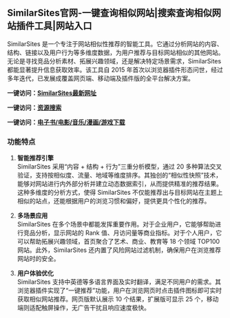 
<h2>SimilarSites官网-一键查询相似网站|搜索查询相似网站插件工具|网站入口</h2>

SimilarSites 是一个专注于网站相似性推荐的智能工具。它通过分析网站的内容、结构、链接以及用户行为等多维度数据，为用户推荐与目标网站相似的其他网站。无论是寻找竞品分析素材、拓展兴趣领域，还是解决特定场景需求，SimilarSites 都能显著提升信息获取效率。该工具自 2015 年首次以浏览器插件形态问世，经过多年迭代，已发展成覆盖网页端、移动端及插件版的全平台解决方案。

<p><strong>一键访问：</strong><a href="https://www.ggonav.com/sites/5703.html" target="_blank" ><strong>SimilarSites最新网址</strong></a></p>
<p><strong>一键访问：</strong><a href="https://www.ggonav.com/favorites/ziyuansousuo" target="_blank" ><strong>资源搜索</strong></a></p>
<p><strong>一键访问：</strong><a href="https://wangpanziyuan.pages.dev/" target="_blank" ><strong>电子书/电影/音乐/漫画/游戏下载</strong></a></p>

### 功能特点
1. **智能推荐引擎**  
   SimilarSites 采用“内容 + 结构 + 行为”三重分析模型，通过 20 多种算法交叉验证，支持按相似度、流量、地域等维度排序。其独创的“相似性快照”技术，能够对网站进行内外部分析并建立动态数据索引，从而提供精准的推荐结果。这种多维度的分析方式，使得 SimilarSites 不仅能推荐出与目标网站在主题上相似的站点，还能根据用户的浏览习惯和偏好，提供更具个性化的推荐。

2. **多场景应用**  
   SimilarSites 在多个场景中都能发挥重要作用。对于企业用户，它能够帮助进行竞品分析，显示网站的 Rank 值、月访问量等商业指标。对于个人用户，它可以帮助拓展兴趣领域，首页聚合了艺术、商业、教育等 18 个领域 TOP100 网站。此外，SimilarSites 还内置了风险网站过滤机制，确保用户在浏览推荐网站时的安全。

3. **用户体验优化**  
   SimilarSites 支持中英德等多语言界面及实时翻译，满足不同用户的需求。其浏览器插件实现了“一键推荐”功能，用户在浏览网页时点击插件图标即可实时获取相似网站推荐。网页版默认展示 10 个结果，扩展版可显示 25 个，移动端则适配触屏操作，无广告干扰且响应速度极快。


